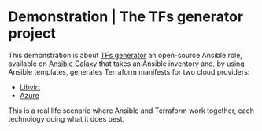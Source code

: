 # Demonstration | The TFs generator project

This demonstration is about [TFs generator](https://github.com/mmul-it/tfs_generator)
an open-source Ansible role, available on [Ansible Galaxy](https://galaxy.ansible.com/ui/standalone/roles/mmul/tfs_generator/)
that takes an Ansible inventory and, by using Ansible templates, generates
Terraform manifests for two cloud providers:

- [Libvirt](https://github.com/mmul-it/tfs_generator/blob/main/Libvirt.md)
- [Azure](https://github.com/mmul-it/tfs_generator/blob/main/Azure.md)

This is a real life scenario where Ansible and Terraform work together, each
technology doing what it does best.
